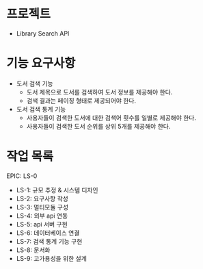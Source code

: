 # 프로젝트
- Library Search API

# 기능 요구사항
- 도서 검색 기능
  - 도서 제목으로 도서를 검색하여 도서 정보를 제공해야 한다.
  - 검색 결과는 페이징 형태로 제공되어야 한다.
- 도서 검색 통계 기능
  - 사용자들이 검색한 도서에 대한 검색어 횟수를 일별로 제공해야 한다.
  - 사용자들이 검색한 도서 순위를 상위 5개를 제공해야 한다.

# 작업 목록
EPIC: LS-0
- LS-1: 규모 추정 & 시스템 디자인
- LS-2: 요구사항 작성
- LS-3: 멀티모듈 구성
- LS-4: 외부 api 연동
- LS-5: api 서버 구현
- LS-6: 데이터베이스 연결
- LS-7: 검색 통계 기능 구현
- LS-8: 문서화
- LS-9: 고가용성을 위한 설계